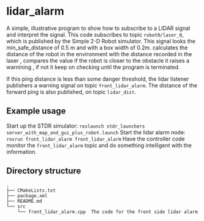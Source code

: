 # lidar_alarm

A simple, illustrative program to show how to subscribe to a LIDAR signal and interpret the signal.
This code subscribes to topic `robot0/laser_0`, which is published by the Simple 2-D Robot simulator.
This signal looks the min_safe_distance of 0.5 m and with a box width of 0.2m. calculates the distance of the robot 
in the environment with the distance recorded in the laser , compares the value if the robot is closer to the obstacle
it raises a warnining , if not it keep on checking until the program is terminated.

If this ping distance is less than some danger threshold, the lidar listener publishers a warning signal on
topic `front_lidar_alarm`.  The distance of the forward ping is also published, on topic `lidar_dist`.



## Example usage
Start up the STDR simulator:
`roslaunch stdr_launchers server_with_map_and_gui_plus_robot.launch`
Start the lidar alarm node:
 `rosrun front_lidar_alarm front_lidar_alarm`
 Have the controller code monitor the `front_lidar_alarm` topic and do something intelligent with the information.

 
  ## Directory structure
```
.
├── CMakeLists.txt
├── package.xml
├── README.md
└── src
    └── front_lidar_alarm.cpp  The code for the front side lidar alarm
    
    
